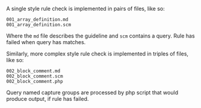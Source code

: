 A single style rule check is implemented in pairs of files, like so:

    001_array_definition.md
    001_array_definition.scm

Where the `md` file describes the guideline and `scm` contains a query.
Rule has failed when query has matches.

Similarly, more complex style rule check is implemented in triples of files, like so:

    002_block_comment.md
    002_block_comment.scm
    002_block_comment.php

Query named capture groups are processed by php script that
would produce output, if rule has failed.
